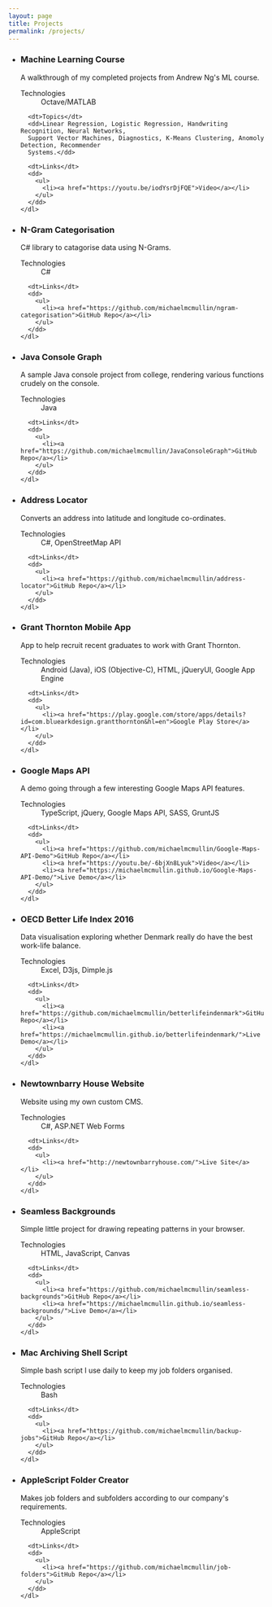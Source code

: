 ```yaml
---
layout: page
title: Projects
permalink: /projects/
---
```


<ul class="project-list">
  <li>
    <h3>Machine Learning Course</h3>
    <p>A walkthrough of my completed projects from Andrew Ng's ML course.</p>
    <dl>
      <dt>Technologies</dt>
      <dd>Octave/MATLAB</dd>

      <dt>Topics</dt>
      <dd>Linear Regression, Logistic Regression, Handwriting Recognition, Neural Networks,
      Support Vector Machines, Diagnostics, K-Means Clustering, Anomoly Detection, Recommender
      Systems.</dd>

      <dt>Links</dt>
      <dd>
        <ul>
          <li><a href="https://youtu.be/iodYsrDjFQE">Video</a></li>
        </ul>
      </dd>
    </dl>
  </li>

  <li>
    <h3>N-Gram Categorisation</h3>
    <p>C# library to catagorise data using N-Grams.</p>
    <dl>
      <dt>Technologies</dt>
      <dd>C#</dd>

      <dt>Links</dt>
      <dd>
        <ul>
          <li><a href="https://github.com/michaelmcmullin/ngram-categorisation">GitHub Repo</a></li>
        </ul>
      </dd>
    </dl>
  </li>
  
  <li>
    <h3>Java Console Graph</h3>
    <p>A sample Java console project from college, rendering various functions crudely on the
      console.</p>
    <dl>
      <dt>Technologies</dt>
      <dd>Java</dd>

      <dt>Links</dt>
      <dd>
        <ul>
          <li><a href="https://github.com/michaelmcmullin/JavaConsoleGraph">GitHub Repo</a></li>
        </ul>
      </dd>
    </dl>
  </li>

  <li>
    <h3>Address Locator</h3>
    <p>Converts an address into latitude and longitude co-ordinates.</p>
    <dl>
      <dt>Technologies</dt>
      <dd>C#, OpenStreetMap API</dd>

      <dt>Links</dt>
      <dd>
        <ul>
          <li><a href="https://github.com/michaelmcmullin/address-locator">GitHub Repo</a></li>
        </ul>
      </dd>
    </dl>
  </li>

  <li>
    <h3>Grant Thornton Mobile App</h3>
    <p>App to help recruit recent graduates to work with Grant Thornton.</p>
    <dl>
      <dt>Technologies</dt>
      <dd>Android (Java), iOS (Objective-C), HTML, jQueryUI, Google App Engine</dd>

      <dt>Links</dt>
      <dd>
        <ul>
          <li><a href="https://play.google.com/store/apps/details?id=com.bluearkdesign.grantthornton&hl=en">Google Play Store</a></li>
        </ul>
      </dd>
    </dl>
  </li>

  <li>
    <h3>Google Maps API</h3>
    <p>A demo going through a few interesting Google Maps API features.</p>
    <dl>
      <dt>Technologies</dt>
      <dd>TypeScript, jQuery, Google Maps API, SASS, GruntJS</dd>

      <dt>Links</dt>
      <dd>
        <ul>
          <li><a href="https://github.com/michaelmcmullin/Google-Maps-API-Demo">GitHub Repo</a></li>
          <li><a href="https://youtu.be/-6bjXn8Lyuk">Video</a></li>
          <li><a href="https://michaelmcmullin.github.io/Google-Maps-API-Demo/">Live Demo</a></li>
        </ul>
      </dd>
    </dl>
  </li>

  <li>
    <h3>OECD Better Life Index 2016</h3>
    <p>Data visualisation exploring whether Denmark really do have the best work-life balance.</p>
    <dl>
      <dt>Technologies</dt>
      <dd>Excel, D3js, Dimple.js</dd>

      <dt>Links</dt>
      <dd>
        <ul>
          <li><a href="https://github.com/michaelmcmullin/betterlifeindenmark">GitHub Repo</a></li>
          <li><a href="https://michaelmcmullin.github.io/betterlifeindenmark/">Live Demo</a></li>
        </ul>
      </dd>
    </dl>
  </li>

  <li>
    <h3>Newtownbarry House Website</h3>
    <p>Website using my own custom CMS.</p>
    <dl>
      <dt>Technologies</dt>
      <dd>C#, ASP.NET Web Forms</dd>

      <dt>Links</dt>
      <dd>
        <ul>
          <li><a href="http://newtownbarryhouse.com/">Live Site</a></li>
        </ul>
      </dd>
    </dl>
  </li>

  <li>
    <h3>Seamless Backgrounds</h3>
    <p>Simple little project for drawing repeating patterns in your browser.</p>
    <dl>
      <dt>Technologies</dt>
      <dd>HTML, JavaScript, Canvas</dd>

      <dt>Links</dt>
      <dd>
        <ul>
          <li><a href="https://github.com/michaelmcmullin/seamless-backgrounds">GitHub Repo</a></li>
          <li><a href="https://michaelmcmullin.github.io/seamless-backgrounds/">Live Demo</a></li>
        </ul>
      </dd>
    </dl>
  </li>

  <li>
    <h3>Mac Archiving Shell Script</h3>
    <p>Simple bash script I use daily to keep my job folders organised.</p>
    <dl>
      <dt>Technologies</dt>
      <dd>Bash</dd>

      <dt>Links</dt>
      <dd>
        <ul>
          <li><a href="https://github.com/michaelmcmullin/backup-jobs">GitHub Repo</a></li>
        </ul>
      </dd>
    </dl>
  </li>

  <li>
    <h3>AppleScript Folder Creator</h3>
    <p>Makes job folders and subfolders according to our company's requirements.</p>
    <dl>
      <dt>Technologies</dt>
      <dd>AppleScript</dd>

      <dt>Links</dt>
      <dd>
        <ul>
          <li><a href="https://github.com/michaelmcmullin/job-folders">GitHub Repo</a></li>
        </ul>
      </dd>
    </dl>
  </li>
</ul>
